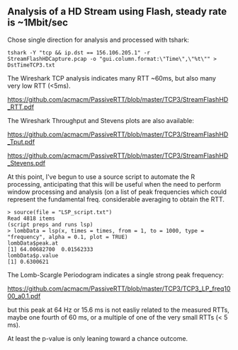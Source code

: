 ## Analysis of a HD Stream using Flash, steady rate is ~1Mbit/sec 
Chose single direction for analysis and processed with tshark:
```
tshark -Y "tcp && ip.dst == 156.106.205.1" -r StreamFlashHDCapture.pcap -o "gui.column.format:\"Time\",\"%t\"" > DstTimeTCP3.txt
```
The Wireshark TCP analysis indicates many RTT ~60ms, but also many very low RTT (<5ms). 

https://github.com/acmacm/PassiveRTT/blob/master/TCP3/StreamFlashHD_RTT.pdf

The Wireshark Throughput and Stevens plots are also available:

https://github.com/acmacm/PassiveRTT/blob/master/TCP3/StreamFlashHD_Tput.pdf

https://github.com/acmacm/PassiveRTT/blob/master/TCP3/StreamFlashHD_Stevens.pdf

At this point, I've begun to use a source script to automate the R processing, 
anticipating that this will be useful when the need to perform window processing
and analysis (on a list of peak frequencies which could represent the fundamental freq.
considerable averaging to obtain the RTT.

```
> source(file = "LSP_script.txt")
Read 4818 items
(script preps and runs lsp)
> lombData = lsp(x, times = times, from = 1, to = 1000, type = "frequency", alpha = 0.1, plot = TRUE)
lombData$peak.at
[1] 64.00682700  0.01562333
lombData$p.value
[1] 0.6300621
```
The Lomb-Scargle Periodogram indicates a single strong peak frequency:

https://github.com/acmacm/PassiveRTT/blob/master/TCP3/TCP3_LP_freq1000_a0.1.pdf

but this peak at 64 Hz or 15.6 ms is not easliy related to the measured RTTs,
maybe one fourth of 60 ms, or a multiple of one of the very small RTTs (< 5 ms).

At least the p-value is only leaning toward a chance outcome.
